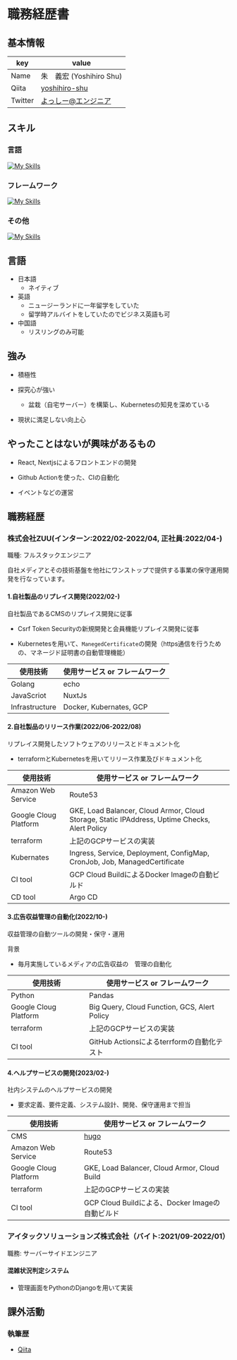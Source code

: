 # 職務経歴書

## 基本情報

|key|value|
|---|-----|
|Name|朱　義宏 (Yoshihiro Shu)|
|Qiita|[yoshihiro-shu](https://qiita.com/yoshihiro-shu)|
|Twitter|[よっしー@エンジニア](https://twitter.com/iamyoshitter)|

## スキル
### 言語

[![My Skills](https://skillicons.dev/icons?i=go,py,js,ts)](https://skillicons.dev)

### フレームワーク

[![My Skills](https://skillicons.dev/icons?i=vue,nuxtjs,django)](https://skillicons.dev)

### その他

[![My Skills](https://skillicons.dev/icons?i=postgres,redis,linux,docker,kubernetes,gcp)](https://skillicons.dev)

## 言語

- 日本語
  - ネイティブ
- 英語
  - ニュージーランドに一年留学をしていた
  - 留学時アルバイトをしていたのでビジネス英語も可
- 中国語
  - リスリングのみ可能

## 強み

- 積極性

- 探究心が強い
  - 盆栽（自宅サーバー）を構築し、Kubernetesの知見を深めている

- 現状に満足しない向上心

## やったことはないが興味があるもの

- React, Nextjsによるフロントエンドの開発

- Github Actionを使った、CIの自動化

- イベントなどの運営

## 職務経歴

### 株式会社ZUU(インターン:2022/02-2022/04, 正社員:2022/04-)

職種: フルスタックエンジニア

自社メディアとその技術基盤を他社にワンストップで提供する事業の保守運用開発を行なっています。

#### 1.自社製品のリプレイス開発(2022/02-)

自社製品であるCMSのリプレイス開発に従事

- Csrf Token Securityの新規開発と会員機能リプレイス開発に従事

- Kubernetesを用いて、`ManegedCertificate`の開発（https通信を行うための、マネージド証明書の自動管理機能）
<!--   - 既存のシステムにおいて証明書の管理を`cert-manager`で開発されていたものを、`ManegedCertificate`にリプレイス開発を行なった。
  - HelmのValues.yaml(設定ファイル)による柔軟なカスタマイズを行えるように開発した。 -->

|使用技術|使用サービス or フレームワーク|
|---|-----|
|Golang|echo|
|JavaScriot|NuxtJs|
|Infrastructure|Docker, Kubernates, GCP|

#### 2.自社製品のリリース作業(2022/06-2022/08)

リプレイス開発したソフトウェアのリリースとドキュメント化

- terraformとKubernetesを用いてリリース作業及びドキュメント化 

|使用技術|使用サービス or フレームワーク|
|---|-----|
|Amazon Web Service|Route53|
|Google Cloug Platform|GKE, Load Balancer, Cloud Armor, Cloud Storage, Static IPAddress, Uptime Checks, Alert Policy|
|terraform|上記のGCPサービスの実装|
|Kubernates|Ingress, Service, Deployment, ConfigMap, CronJob, Job, ManagedCertificate|
|CI tool|GCP Cloud BuildによるDocker Imageの自動ビルド|
|CD tool|Argo CD|

#### 3.広告収益管理の自動化(2022/10-)

収益管理の自動ツールの開発・保守・運用

背景
- 毎月実施しているメディアの広告収益の　管理の自動化

|使用技術|使用サービス or フレームワーク|
|---|-----|
|Python|Pandas|
|Google Cloug Platform|Big Query, Cloud Function, GCS, Alert Policy|
|terraform|上記のGCPサービスの実装|
|CI tool|GitHub Actionsによるterrformの自動化テスト|

#### 4.ヘルプサービスの開発(2023/02-)

社内システムのヘルプサービスの開発

- 要求定義、要件定義、システム設計、開発、保守運用まで担当

|使用技術|使用サービス or フレームワーク|
|---|-----|
|CMS|[hugo](https://gohugo.io/hosting-and-deployment/hosting-on-github/)|
|Amazon Web Service|Route53|
|Google Cloug Platform|GKE, Load Balancer, Cloud Armor, Cloud Build|
|terraform|上記のGCPサービスの実装|
|CI tool|GCP Cloud Buildによる、Docker Imageの自動ビルド|

### アイタックソリューションズ株式会社（バイト:2021/09-2022/01）

職務: サーバーサイドエンジニア

#### 混雑状況判定システム

- 管理画面をPythonのDjangoを用いて実装

## 課外活動

<!-- ### 社外プロジェクト
* [運営に携わっているコミュニティ](そのコミュニティのconnpassやカンファレンスページのリンクとか)
* [副業で携わっているサービス](そのサービスのランディングページのリンクとか) -->

<!-- ### 過去の登壇資料
* [Speaker Deck](Speaker Deckの自分の資料のページとか)
 -->
<!-- ### 受賞歴
* [イベント名と受賞した賞](イベントのランディングページのリンクや、結果がわかる記事など) -->

### 執筆歴
* [Qiita](https://qiita.com/yoshihiro-shu)
